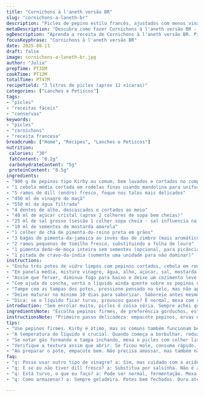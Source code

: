 ```yaml
---
title: "Cornichons à l'aneth versão BR"
slug: "cornichons-a-laneth-br"
description: "Picles de pepino estilo francês, ajustados com menos vinagre e mais ervas, perfeito para quem quer dar um twist no clássico. Usa vinagre de maçã e substitui cannelle por pimenta-da-jamaica, trazendo um aroma diferente. Cambia folhas de louro por tomilho fresco. Tem preparo simples, exige atenção na fervura do líquido para não cozinhar demais o pepino. Conserva na geladeira; após 10 dias já dá pra mandar ver. Toque levemente ácido, textura crocante, aroma herbáceo e um fundo doce. Não vai deixar ninguém indiferente. Pra quem gosta de picância, sugeri uma pimenta dedo-de-moça opcional, coisa de mestre. Uso Kirby brasileiro, mas pepinos normais cortados finos dão bom também."
metaDescription: "Descubra como fazer Cornichons à l'aneth versão BR - picles de pepino com ervas frescas e um toque especial. Receita imperdível e prática."
ogDescription: "Aprenda a receita de Cornichons à l'aneth versão BR. Picles que trazem frescor e crocância à sua mesa. Sabor inconfundível e texturas marcantes."
focusKeyphrase: "Cornichons à l'aneth versão BR"
date: 2025-08-11
draft: false
image: cornichons-a-laneth-br.jpg
author: "Julia"
prepTime: PT35M
cookTime: PT12M
totalTime: PT47M
recipeYield: "3 litros de picles (aprox 12 xícaras)"
categories: ["Lanches e Petiscos"]
tags:
- "picles"
- "receitas fáceis"
- "conservas"
keywords:
- "picles"
- "cornichons"
- "receita francesa"
breadcrumb: ["Home", "Recipes", "Lanches e Petiscos"]
nutrition: 
 calories: "30"
 fatContent: "0.2g"
 carbohydrateContent: "5g"
 proteinContent: "0.5g"
ingredients:
- "900 g de pepinos tipo Kirby ou comum, bem lavados e cortados no comprimento em 2 ou 4 partes dependendo do tamanho"
- "1 cebola média cortada em rodelas finas usando mandolina para uniformidade"
- "5 ramos de dill (endro) fresco, foque nos talos mais delicados"
- "450 ml de vinagre de maçã"
- "550 ml de água filtrada"
- "4 dentes de alho, descascados e cortados ao meio"
- "40 ml de açúcar cristal (aprox 2 colheres de sopa bem cheias)"
- "25 ml de sal grosso (sessão 1 colher sopa cheia - sal influencia na textura então cuidado)"
- "10 ml de sementes de mostarda amarela"
- "1 colher de chá de pimenta-do-reino preta em grãos"
- "3 bagas de pimenta-da-jamaica ao invés das de zimbro (mais aromático para meu gosto)"
- "2 ramos pequenos de tomilho fresco, substituindo a folha de louro"
- "1 pimenta dedo-de-moça inteira sem sementes (opcional, para picância)"
- "1 pitada de cravo-da-índia (somente uma unidade para não dominar)"
instructions:
- "Encha três potes de vidro limpos com pepinos cortados, cebola em rodelas, ramos de dill e pimenta dedo-de-moça se usar. Preencha bem sem amassar, deixando uns 3 cm para o líquido."
- "Em panela média, misture vinagre, água, alho, açúcar, sal, mostarda, pimenta-do-reino, pimenta-da-jamaica, tomilho e cravo. Leve ao fogo alto. Perceba quando começar a borbulhar, não deixe ferver forte demais — isso evita amolecer demais o pepino."
- "Assim que ferver, diminua fogo para baixo e deixe um cozimento leve por uns 7-8 minutos. O aroma deve ficar intenso mas líquido reduz pouco, se evaporar demais, dilua."
- "Com ajuda de concha, verta o líquido ainda quente sobre os pepinos nos potes, preenchendo até cobrir. Mexa delicadamente para garantir que não fique bolha de ar entre os pedaços."
- "Tampe com as tampas dos potes, pressione pensado no selo, mas não aperte demais pra não forçar os vidros. Deixe esfriar em temperatura ambiente, leve para geladeira depois."
- "Deixe maturar no mínimo 10 dias para saborizar. Saboreie antes mesmo disso testando crocância e sabor, o ideal é entre 12 a 15 dias. Pode guardar até 90 dias na geladeira sem perder textura."
- "Dica: se o líquido ficar turvo, provocou gases? É normal, mexa com colher esterilizada para liberar, evita estufar o pote. Reaproveite o líquido fervido ao repor se perder no consumo."
introduction: "Sem enrolar muito, picles é coisa séria. Sempre achei que tinha que ser azedo e forte, mas cismei com essência de ervas. O dill joga um perfume irresistível, aquela mordida crocante que acaba com a chatice das conservas duras demais. Alguns ajustes no vinagre, substitui o clássico branco pelo de maçã - menos agressivo, mais arredondado. Tirei a canela que me cansava e botei pimenta-da-jamaica que deu personalidade sem pesar. Mais água porque as vezes o vinagre quer dominar tudo. São apenas picles de pepino, mas bagunça garantida na geladeira e no paladar. Minha experiência mostra que cada minuto além do 'tempo mínimo' abre caminho para sabores mais complexos. Vale cada segundo."
ingredientsNote: "Escolha pepinos firmes, de preferência gorduchos, estilo Kirby ou os brasileiros bons para salada. O corte deve ser uniforme, pra garantir marinada homogênea. Se não achar dill fresco, raminhos de salsinha funcionam, mas perde muito aroma. Vinagre de maçã é o trunfo, suaviza a acidez, mas branco tradicional também serve se quiser o sabor neutro. Atenção ao sal: muito pode endurecer os pepinos, pouco deixa molezona. No problema de conseguir temperos exóticos, pimenta-do-reino em grãos substitui inteiro com graça. A pimenta dedo-de-moça é troca minha, dá um leve tchan, pode tirar pra quem não curte ardência. O restante fica tradicional pra fechar com um aroma herbal."
instructionsNote: "Primeiro passo delicadeza: empacote pepinos, ervas e cebola de forma a usar todo o espaço do pote, evita que o líquido fique muito movimentado e diminui risco de mofo. Se cozinhar líquido demais, os pepinos perdem firmeza, então fique de olho no borbulhar, só aquele som leve e contínuo, não festa de fervura. Ao ver a agitação aumentou, desligue. Despejar o líquido quente faz o picle maturar na hora, mas a textura e sabor só alcançam equilíbrio após uns dias. Não se esqueça de tampar e manter refrigerado, a segurança alimentar não perdoa. Experimente mexer com colher limpa se perceber gases, ou tampas inchando. Se escurecer muito rápido, consumar antes ou repor líquido com água mais vinagre fraco."
tips:
- "Use pepinos firmes. Kirby é ótimo, mas os comuns também funcionam bem. Não compre nada murchinho. Corte sempre no comprimento. Importante pro crocante, hein. Pepino maduro não ajuda, fica mole. Se não tiver dill fresco, use salsinha. Mas vai perder um pouco do perfume. E por favor, evite o sal em excesso."
- "A temperatura do líquido é crucial. Quando começa a borbulhar, reduza, mas fique de olho. Não deixa ferver forte, hein. O ideal é um borbulhar suave. Se evaporar demais, adiciona água. Lembre-se, é uma dança do fogo. Variedade de sabores só aparece depois de alguns dias, então resista à tentação de abrir logo o pote."
- "Se notar gás formando e tampa inchando, mexa o picles com colher limpa. Isso resolve o problema. E se o líquido tornar-se turvo, é normal. Não precisa se desesperar. Pode ser a fermentação acontecendo. Mudança de sabor pode acontecer se deixar mais tempo. Acompanhe e ajuste o prazo de consumo."
- "Verifique a textura assim que abrir. Se ficou mole, consuma rápido. Armazene sempre refrigerado. Isso é chave! O tempo de maturação é sagrado. Um picles que ficou um mês é bem diferente de um que ficou uma semana. O ardor da pimenta pode ser ajustado. Comece com meio e veja como fica. Menos ardência é melhor pro paladar. A sopa de sabores aparece após um tempo."
- "Ao preparar o pote, empacote bem. Não precisa amassar, mas também não deixa muito solto. Isso garante que o líquido penetre de maneira uniforme. Controle de temperatura no cozimento da mistura é vital. E se a pimenta dedo-de-moça não é seu forte, pode deixar de lado. O picles vai se manter gostoso mesmo assim."
faq:
- "q: Posso usar outro tipo de vinagre? a: Sim, mas cuidado com a acidez. O de maçã é mais suave. Branco diluído funciona, mas evite passar 10% ácido, pra não amolecer."
- "q: E se eu não tiver dill fresco? a: Substitua por salsinha. Não é a mesma coisa, mas quebra um galho. Se tiver dill seco, use um pouco, mas multitudo em doses menores. Cuidado com a intensidade."
- "q: Está turvo, o que eu faço? a: Pode ser normal, fermentação. Mexa com colher esterilizada. Com cuidado, obedeça ao tempo de espera. Normalmente, o turvo aumenta a complexidade do sabor."
- "q: Como armazenar? a: Sempre geladeira. Potes bem fechados. Dura até 90 dias, mas sempre verifique textura antes de abrir. Às vezes é melhor consumir mais rápido."

---
```

